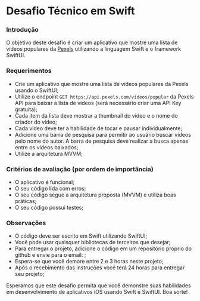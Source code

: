 # Desafio Técnico em Swift

### Introdução
O objetivo deste desafio é criar um aplicativo que mostre uma lista de vídeos populares da [Pexels](https://www.pexels.com/api/) utilizando a linguagem Swift e o framework SwiftUI. 

### Requerimentos
- Crie um aplicativo que mostre uma lista de vídeos populares da Pexels usando o SwiftUI;
- Utilize o endpoint `GET https://api.pexels.com/videos/popular` da Pexels API para baixar a lista de vídeos (será necessário criar uma API Key gratuita);
- Cada item da lista deve mostrar a thumbnail do vídeo e o nome do criador do vídeo;
- Cada vídeo deve ter a habilidade de tocar e pausar individualmente;
- Adicione uma barra de pesquisa para permitir ao usuário buscar vídeos pelo nome do autor. A barra de pesquisa deve realizar a busca apenas entre os vídeos baixados;
- Utilize a arquitetura MVVM;

### Critérios de avaliação (por ordem de importância)
- O aplicativo é funcional;
- O seu código lida com erros;
- O seu código segue a arquitetura proposta (MVVM) e utiliza boas práticas;
- O seu código possui testes;

### Observações
- O código deve ser escrito em Swift utilizando SwiftUI;
- Você pode usar quaisquer bibliotecas de terceiros que desejar;
- Para entregar o projeto, adicione o código em um repositório próprio do github e envie para o email: ;
- Espera-se que você demore entre 2 e 3 horas neste projeto;
- Após o recebimento das instruções você terá 24 horas para entregar seu projeto;

Esperamos que este desafio permita que você demonstre suas habilidades em desenvolvimento de aplicativos iOS usando Swift e SwiftUI. Boa sorte!
